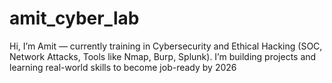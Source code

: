 # amit_cyber_lab
Hi, I’m Amit — currently training in Cybersecurity and Ethical Hacking (SOC, Network Attacks, Tools like Nmap, Burp, Splunk).
I’m building projects and learning real-world skills to become job-ready by 2026
